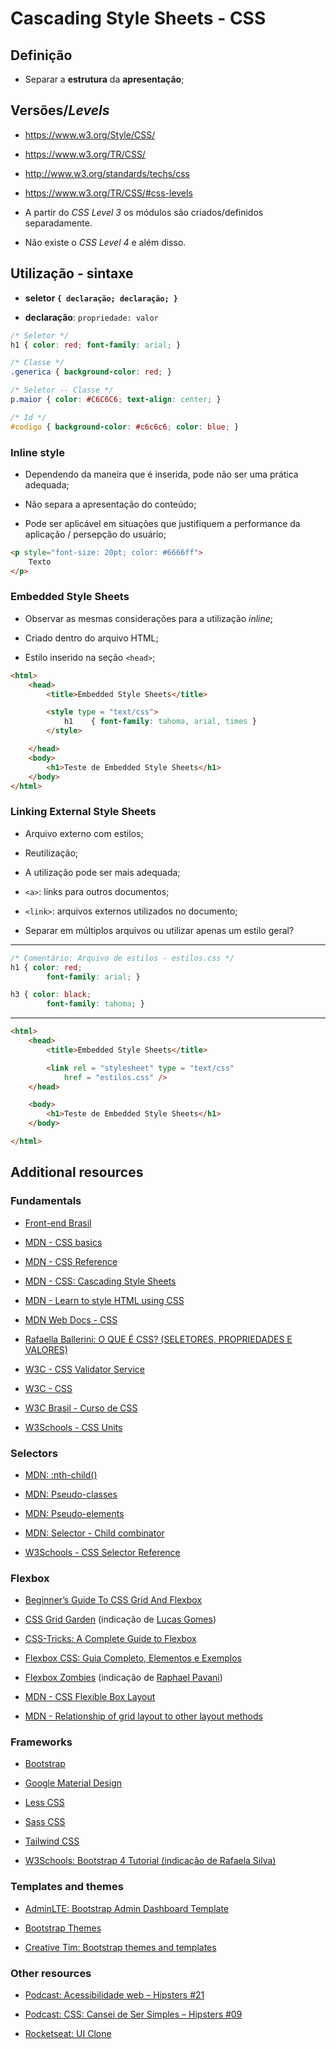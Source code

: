 # Cascading Style Sheets - CSS

## Definição

- Separar a **estrutura** da **apresentação**;

## Versões/*Levels*

- <https://www.w3.org/Style/CSS/>

- <https://www.w3.org/TR/CSS/>

- <http://www.w3.org/standards/techs/css>

- <https://www.w3.org/TR/CSS/#css-levels>

- A partir do *CSS Level 3* os módulos são criados/definidos separadamente.

- Não existe o *CSS Level 4* e além disso.

## Utilização - sintaxe

- **seletor ```{ declaração; declaração; }```**

- **declaração**: ```propriedade: valor```

```css
/* Seletor */
h1 { color: red; font-family: arial; }

/* Classe */
.generica { background-color: red; }

/* Seletor -- Classe */
p.maior { color: #C6C6C6; text-align: center; }

/* Id */
#codigo { background-color: #c6c6c6; color: blue; }
```

### Inline style

- Dependendo da maneira que é inserida, pode não ser uma prática adequada;

- Não separa a apresentação do conteúdo;

- Pode ser aplicável em situações que justifiquem a performance da aplicação / persepção do usuário;

```html
<p style="font-size: 20pt; color: #6666ff">
    Texto
</p>
```

### Embedded Style Sheets

- Observar as mesmas considerações para a utilização *inline*;

- Criado dentro do arquivo HTML;

- Estilo inserido na seção `<head>`;

```html
<html>
    <head>
        <title>Embedded Style Sheets</title>

        <style type = "text/css">
            h1    { font-family: tahoma, arial, times }
        </style>

    </head>
    <body>
        <h1>Teste de Embedded Style Sheets</h1>
    </body>
</html>
```

### Linking External Style Sheets

- Arquivo externo com estilos;

- Reutilização;

- A utilização pode ser mais adequada;

- `<a>`: links para outros documentos;

- `<link>`: arquivos externos utilizados no documento;

- Separar em múltiplos arquivos ou utilizar apenas um estilo geral?

---

```css
/* Comentário: Arquivo de estilos - estilos.css */
h1 { color: red;
        font-family: arial; }

h3 { color: black;
        font-family: tahoma; }
```

---

```html
<html>
    <head>
        <title>Embedded Style Sheets</title>

        <link rel = "stylesheet" type = "text/css"
            href = "estilos.css" />
    </head>

    <body>
        <h1>Teste de Embedded Style Sheets</h1>
    </body>

</html>
```

## Additional resources

### Fundamentals

- [Front-end Brasil](https://github.com/frontendbr)

- [MDN - CSS basics](https://developer.mozilla.org/en-US/docs/Learn/Getting_started_with_the_web/CSS_basics)

- [MDN - CSS Reference](https://developer.mozilla.org/en-US/docs/Web/CSS/Reference)

- [MDN - CSS: Cascading Style Sheets](https://developer.mozilla.org/en-US/docs/Web/CSS)

- [MDN - Learn to style HTML using CSS](https://developer.mozilla.org/en-US/docs/Learn/CSS)

- [MDN Web Docs - CSS](https://developer.mozilla.org/en-US/docs/Web/CSS)

- [Rafaella Ballerini: O QUE É CSS? (SELETORES, PROPRIEDADES E VALORES)](https://youtu.be/LWU2OR19ZG4)

- [W3C - CSS Validator Service](http://www.css-validator.org)

- [W3C - CSS](https://www.w3.org/Style/CSS/)

- [W3C Brasil - Curso de CSS](http://www.w3c.br/Cursos/CursoCSS3)

- [W3Schools - CSS Units](https://www.w3schools.com/cssref/css_units.asp)

### Selectors

- [MDN: :nth-child()](https://developer.mozilla.org/en-US/docs/Web/CSS/:nth-child)

- [MDN: Pseudo-classes](https://developer.mozilla.org/en-US/docs/Web/CSS/Pseudo-classes)

- [MDN: Pseudo-elements](https://developer.mozilla.org/en-US/docs/Web/CSS/Pseudo-elements)

- [MDN: Selector - Child combinator](https://developer.mozilla.org/en-US/docs/Web/CSS/Child_combinator)

- [W3Schools - CSS Selector Reference](https://www.w3schools.com/cssref/css_selectors.asp)

### Flexbox

- [Beginner’s Guide To CSS Grid And Flexbox](https://medium.com/youstart-labs/beginners-guide-to-choose-between-css-grid-and-flexbox-783005dd2412)

- [CSS Grid Garden](https://cssgridgarden.com/) (indicação de [Lucas Gomes](https://github.com/lmgomes91))

- [CSS-Tricks: A Complete Guide to Flexbox](https://css-tricks.com/snippets/css/a-guide-to-flexbox/)

- [Flexbox CSS: Guia Completo, Elementos e Exemplos](https://www.alura.com.br/artigos/css-guia-do-flexbox)

- [Flexbox Zombies](https://flexboxzombies.com/p/flexbox-zombies) (indicação de [Raphael Pavani](https://github.com/raphaelpavani))

- [MDN - CSS Flexible Box Layout](https://developer.mozilla.org/en-US/docs/Web/CSS/CSS_Flexible_Box_Layout)

- [MDN - Relationship of grid layout to other layout methods](https://developer.mozilla.org/en-US/docs/Web/CSS/CSS_Grid_Layout/Relationship_of_Grid_Layout)

### Frameworks

- [Bootstrap](https://getbootstrap.com/)

- [Google Material Design](https://material.io/design/)

- [Less CSS](http://lesscss.org/)

- [Sass CSS](https://sass-lang.com/)

- [Tailwind CSS](https://tailwindcss.com/)

- [W3Schools: Bootstrap 4 Tutorial (indicação de Rafaela Silva)](https://www.w3schools.com/bootstrap4/default.asp)

### Templates and themes

- [AdminLTE: Bootstrap Admin Dashboard Template](https://adminlte.io/)

- [Bootstrap Themes](https://themes.getbootstrap.com/)

- [Creative Tim: Bootstrap themes and templates](https://www.creative-tim.com/)

### Other resources

- [Podcast: Acessibilidade web – Hipsters #21](https://hipsters.tech/acessibilidade-web-hipsters-21/)

- [Podcast: CSS: Cansei de Ser Simples – Hipsters #09](https://hipsters.tech/css-cansei-de-ser-simples-hipsters-09/)

- [Rocketseat: UI Clone](https://www.youtube.com/playlist?list=PL85ITvJ7FLohTZv9cC5-PrZ39Q3cugWqp)
